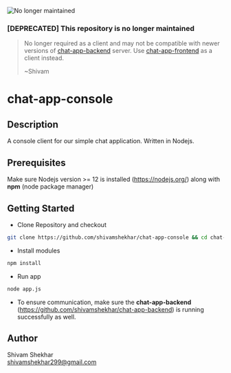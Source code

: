 ![No longer maintained](https://img.shields.io/badge/Maintenance-OFF-red.svg)
### [DEPRECATED] This repository is no longer maintained
> 
> No longer required as a client and may not be compatible with newer versions of [chat-app-backend](https://github.com/shivamshekhar/chat-app-backend) server. Use [chat-app-frontend](https://github.com/shivamshekhar/chat-app-frontend) as a client instead.
> 
> ~Shivam

# chat-app-console
## Description

A console client for our simple chat application. Written in Nodejs.

## Prerequisites 

Make sure Nodejs version >= 12 is installed (https://nodejs.org/) along with **npm** (node package manager)

## Getting Started

* Clone Repository and checkout
```bash
git clone https://github.com/shivamshekhar/chat-app-console && cd chat-app-console
```

* Install modules
```bash
npm install
```

* Run app
```bash
node app.js
```

* To ensure communication, make sure the **chat-app-backend** (https://github.com/shivamshekhar/chat-app-backend) is running successfully as well.

## Author

Shivam Shekhar  
shivamshekhar299@gmail.com
